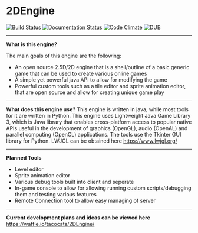# 2DEngine
[![Build Status](https://travis-ci.org/tacocats/2DEngine.svg?branch=master)](https://travis-ci.org/tacocats/2DEngine)
[![Documentation Status](https://readthedocs.org/projects/2dengine/badge/?version=latest)](http://2dengine.readthedocs.io/en/latest/?badge=latest)
[![Code Climate](https://codeclimate.com/github/tacocats/2DEngine/badges/gpa.svg)](https://codeclimate.com/github/tacocats/2DEngine)
[![DUB](https://img.shields.io/dub/l/vibe-d.svg?maxAge=2592000)]()

----------
**What is this engine?**

The main goals of this engine are the following:

 - An open source 2.5D/2D engine that is a shell/outline of a basic generic game that can be used to create various online games 
 - A simple yet powerful java API to allow for modifying the game
 - Powerful custom tools such as a tile editor and sprite animation editor, that are open source and allow for creating unique game play

----------
**What does this engine use?**
This engine is written in java, while most tools for it are written in Python.  This engine uses Lightweight Java Game Library 3, which is Java library that enables cross-platform access to popular native APIs useful in the development of graphics (OpenGL), audio (OpenAL) and parallel computing (OpenCL) applications. The tools use the Tkinter GUI library for Python.
LWJGL can be obtained here https://www.lwjgl.org/

----------
**Planned Tools**

 - Level editor
 - Sprite animation editor
 - Various debug tools built into client and seperate
 - In-game console to allow for allowing running custom scripts/debugging them and testing various features
 - Remote Connection tool to allow easy managing of server
 ----------
**Current development plans and ideas can be viewed here**
https://waffle.io/tacocats/2DEngine/
